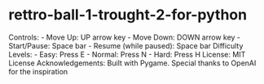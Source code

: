 # rettro-ball-1-trought-2-for-python
Controls: - Move Up: UP arrow key - Move Down: DOWN arrow key - Start/Pause: Space bar - Resume (while paused): Space bar  Difficulty Levels: - Easy: Press E - Normal: Press N - Hard: Press H  License: MIT License  Acknowledgements: Built with Pygame. Special thanks to OpenAI for the inspiration
